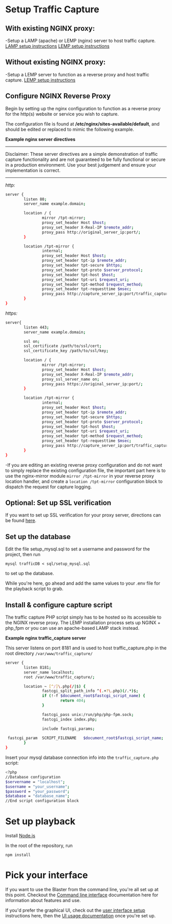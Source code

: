 # Setup Traffic Capture

## With existing NGINX proxy:

-Setup a LAMP (apache) or LEMP (nginx) server to host traffic capture.
[LAMP setup instructions](https://www.digitalocean.com/community/tutorials/how-to-install-linux-apache-mysql-php-lamp-stack-ubuntu-18-04)
[LEMP setup instructions](https://www.digitalocean.com/community/tutorials/how-to-install-linux-nginx-mysql-php-lemp-stack-ubuntu-18-04)

## Without existing NGINX proxy:

-Setup a LEMP server to function as a reverse proxy and host traffic capture.
[LEMP setup instructions](https://www.digitalocean.com/community/tutorials/how-to-install-linux-nginx-mysql-php-lemp-stack-ubuntu-18-04)

## Configure NGINX Reverse Proxy

Begin by setting up the nginx configuration to function as a reverse proxy for the http(s) website or service you wish to capture.

The configuration file is found at **/etc/nginx/sites-available/default**, and should be edited or replaced to mimic the following example.

**Example nginx server directives**

***
Disclaimer: These server directives are a simple demonstration of traffic capture functionality and are not guaranteed to be fully functional or secure in a production environment. Use your best judgement and ensure your implementation is correct.
***

*http:*

``` sh
server {
        listen 80;
        server_name example.domain;

        location / {
                mirror /tpt-mirror;
                proxy_set_header Host $host;
                proxy_set_header X-Real-IP $remote_addr;
                proxy_pass http://original_server_ip:port/;
        }

        location /tpt-mirror {
                internal;
                proxy_set_header Host $host;
                proxy_set_header tpt-ip $remote_addr;
                proxy_set_header tpt-secure $https;
                proxy_set_header tpt-proto $server_protocol;
                proxy_set_header tpt-host $host;
                proxy_set_header tpt-uri $request_uri;
                proxy_set_header tpt-method $request_method;
                proxy_set_header tpt-requesttime $msec;
                proxy_pass http://capture_server_ip:port/traffic_capture.php;
        }
}
```

*https:*

``` sh
server{
        listen 443;
        server_name example.domain;

        ssl on;
        ssl_certificate /path/to/ssl/cert;
        ssl_certificate_key /path/to/ssl/key;

        location / {
                mirror /tpt-mirror;
                proxy_set_header Host $host;
                proxy_set_header X-Real-IP $remote_addr;
                proxy_ssl_server_name on;
                proxy_pass https://original_server_ip:port/;
        }

        location /tpt-mirror {
                internal;
                proxy_set_header Host $host;
                proxy_set_header tpt-ip $remote_addr;
                proxy_set_header tpt-secure $https;
                proxy_set_header tpt-proto $server_protocol;
                proxy_set_header tpt-host $host;
                proxy_set_header tpt-uri $request_uri;
                proxy_set_header tpt-method $request_method;
                proxy_set_header tpt-requesttime $msec;
                proxy_pass http://capture_server_ip:port/traffic_capture.php;
        }
}
```

-If you are editing an existing reverse proxy configuration and do not want to simply replace the existing configuration file, the important part here is to use the nginx-mirror module `mirror /tpt-mirror` in your reverse proxy location handler, and create a  `location /tpt-mirror` configuration block to dispatch the request for capture logging.

## Optional: Set up SSL verification

If you want to set up SSL verification for your proxy server, directions can be found [here](https://github.com/tacemonster/traffic-playback/tree/master/Dcoumentation/ssl.md).

## Set up the database

Edit the file setup_mysql.sql to set a username and password for the project, then run
```
mysql trafficDB < sql/setup_mysql.sql
```
to set up the database.

While you're here, go ahead and add the same values to your .env file for the playback script to grab.

## Install & configure capture script

The traffic capture PHP script simply has to be hosted so its accessible to the NGINX reverse proxy. The LEMP installation process sets up NGINX + php_fpm or you can use an apache-based LAMP stack instead.

**Example nginx traffic_capture server**

This server listens on port 8181 and is used to host traffic_capture.php in the root directory `/var/www/traffic_capture/`

``` sh
server {
        listen 8181;
        server_name localhost;
        root /var/www/traffic_capture/;

        location ~ [^/]\.php(/|$) {
                fastcgi_split_path_info ^(.+?\.php)(/.*)$;
                if (!-f $document_root$fastcgi_script_name) {
                        return 404;
                }

                fastcgi_pass unix:/run/php/php-fpm.sock;
                fastcgi_index index.php;

                include fastcgi_params;
                
 fastcgi_param  SCRIPT_FILENAME   $document_root$fastcgi_script_name;
        }
}
```

Insert your mysql database connection info into the `traffic_capture.php` script:

``` sh
<?php
//Database configuration
$servername = "localhost";
$username = "your_username";
$password = "your_password";
$database = "database_name";
//End script configuration block
```

# Set up playback

Install [Node.js](https://nodejs.org/en/download/package-manager/)

In the root of the repository, run 
```
npm install
```

# Pick your interface

If you want to use the Blaster from the command line, you're all set up at this point. Checkout the [Command line interface](https://github.com/tacemonster/traffic-playback/tree/master/Dcoumentation/command-line.md) documentation here for information about features and use.

If you'd prefer the graphical UI, check out the [user interface setup](https://github.com/tacemonster/traffic-playback/tree/master/Dcoumentation/UIsetup.md) instructions here, then the [UI usage documentation](https://github.com/tacemonster/traffic-playback/tree/master/Dcoumentation/user-interface.md) once you're set up.